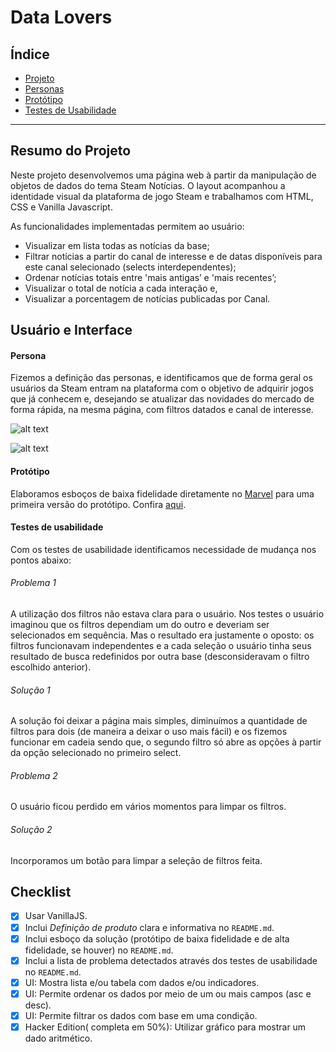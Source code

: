 # Data Lovers

## Índice

* [Projeto](#Projeto)
* [Personas](#Persona)
* [Protótipo](#Protótipo)
* [Testes de Usabilidade](#Testes)


***

## Resumo do Projeto

Neste projeto desenvolvemos uma página web à partir da manipulação de objetos de dados do tema Steam Notícias. O layout acompanhou a identidade visual da plataforma de jogo Steam e trabalhamos com HTML, CSS e Vanilla Javascript.

As funcionalidades implementadas permitem ao usuário: 
* Visualizar em lista todas as notícias da base;
* Filtrar notícias a partir do canal de interesse e de datas disponíveis para este canal selecionado (selects interdependentes); 
* Ordenar notícias totais entre 'mais antigas’ e 'mais recentes’; 
* Visualizar o total de notícia a cada interação e,
* Visualizar a porcentagem de notícias publicadas por Canal. 

## Usuário e Interface

#### Persona
Fizemos a definição das personas, e identificamos que de forma geral os usuários da Steam entram na plataforma com o objetivo de adquirir jogos que já conhecem e, desejando se atualizar das novidades do mercado de forma rápida, na mesma página, com filtros datados e canal de interesse.

![alt text](https://uploaddeimagens.com.br/imagens/persona1_prancheta_1_copia_2-png)

![alt text](https://uploaddeimagens.com.br/imagens/persona1_prancheta_1_copia_2-png)

#### Protótipo
Elaboramos esboços de baixa fidelidade diretamente no [Marvel](https://marvelapp.com/) para uma primeira versão do protótipo. Confira  [aqui](https://marvelapp.com/4fa1ag4/screen/53823466).


#### Testes de usabilidade

Com os testes de usabilidade identificamos necessidade de mudança nos pontos abaixo:
###### Problema 1
A utilização dos filtros não estava clara para o usuário. Nos testes o usuário imaginou que os filtros dependiam um do outro e deveriam ser selecionados em sequência. Mas o resultado era justamente o oposto: os filtros funcionavam independentes e a cada seleção o usuário tinha seus resultado de busca redefinidos por outra base (desconsideravam o filtro escolhido anterior).
###### Solução 1
A solução foi deixar a página mais simples, diminuímos a quantidade de filtros para dois (de maneira a deixar o uso mais fácil) e os fizemos funcionar em cadeia sendo que, o segundo filtro só abre as opções à partir da opção selecionado no primeiro select. 

###### Problema 2
O usuário ficou perdido em vários momentos para limpar os filtros.
###### Solução 2
Incorporamos um botão para limpar a seleção de filtros feita.


## Checklist

* [x] Usar VanillaJS.
* [x] Inclui _Definição de produto_ clara e informativa no `README.md`.
* [x] Inclui esboço da solução (protótipo de baixa fidelidade e de alta fidelidade, se houver) no
  `README.md`.
* [x] Inclui a lista de problema detectados através dos testes de usabilidade
  no `README.md`.
* [x] UI: Mostra lista e/ou tabela com dados e/ou indicadores.
* [x] UI: Permite ordenar os dados por meio de um ou mais campos
  (asc e desc).
* [x] UI: Permite filtrar os dados com base em uma condição.
* [x] Hacker Edition( completa em 50%): Utilizar gráfico para mostrar um dado aritmético.